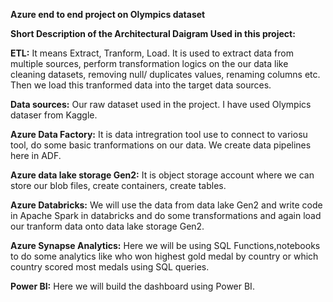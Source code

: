 **Azure end to end project on Olympics dataset**

**Short Description of the Architectural Daigram Used in this project:**

**ETL:** It means Extract, Tranform, Load. It is used to extract data from multiple sources, perform transformation logics on the our data like cleaning datasets, removing null/ duplicates values, renaming columns etc. Then we load this tranformed data into the target data sources.

**Data sources:** Our raw dataset used in the project. I have used Olympics dataser from Kaggle.

**Azure Data Factory:** It is data intregration tool use to connect to variosu tool, do some basic tranformations on our data. We create data pipelines here in ADF.

**Azure data lake storage Gen2:** It is object storage account where we can store our blob files, create containers, create tables.

**Azure Databricks:** We will use the data from data lake Gen2 and write code in Apache Spark in databricks and do some transformations and again load our tranform data onto data lake storage Gen2.

**Azure Synapse Analytics:** Here we will be using SQL Functions,notebooks to do some analytics like who won highest gold medal by country or which country scored most medals using SQL queries.

**Power BI:** Here we will build the dashboard using Power BI.
